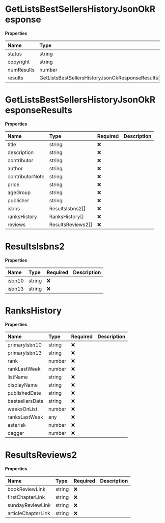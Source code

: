 # GetListsBestSellersHistoryJsonOkResponse

**Properties**

| Name       | Type                                              | Required | Description |
| :--------- | :------------------------------------------------ | :------- | :---------- |
| status     | string                                            | ❌       |             |
| copyright  | string                                            | ❌       |             |
| numResults | number                                            | ❌       |             |
| results    | GetListsBestSellersHistoryJsonOkResponseResults[] | ❌       |             |

# GetListsBestSellersHistoryJsonOkResponseResults

**Properties**

| Name            | Type              | Required | Description |
| :-------------- | :---------------- | :------- | :---------- |
| title           | string            | ❌       |             |
| description     | string            | ❌       |             |
| contributor     | string            | ❌       |             |
| author          | string            | ❌       |             |
| contributorNote | string            | ❌       |             |
| price           | string            | ❌       |             |
| ageGroup        | string            | ❌       |             |
| publisher       | string            | ❌       |             |
| isbns           | ResultsIsbns2[]   | ❌       |             |
| ranksHistory    | RanksHistory[]    | ❌       |             |
| reviews         | ResultsReviews2[] | ❌       |             |

# ResultsIsbns2

**Properties**

| Name   | Type   | Required | Description |
| :----- | :----- | :------- | :---------- |
| isbn10 | string | ❌       |             |
| isbn13 | string | ❌       |             |

# RanksHistory

**Properties**

| Name            | Type   | Required | Description |
| :-------------- | :----- | :------- | :---------- |
| primaryIsbn10   | string | ❌       |             |
| primaryIsbn13   | string | ❌       |             |
| rank            | number | ❌       |             |
| rankLastWeek    | number | ❌       |             |
| listName        | string | ❌       |             |
| displayName     | string | ❌       |             |
| publishedDate   | string | ❌       |             |
| bestsellersDate | string | ❌       |             |
| weeksOnList     | number | ❌       |             |
| ranksLastWeek   | any    | ❌       |             |
| asterisk        | number | ❌       |             |
| dagger          | number | ❌       |             |

# ResultsReviews2

**Properties**

| Name               | Type   | Required | Description |
| :----------------- | :----- | :------- | :---------- |
| bookReviewLink     | string | ❌       |             |
| firstChapterLink   | string | ❌       |             |
| sundayReviewLink   | string | ❌       |             |
| articleChapterLink | string | ❌       |             |

<!-- This file was generated by liblab | https://liblab.com/ -->
